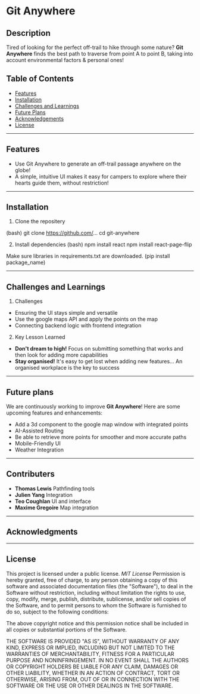 # Git Anywhere

## Description
Tired of looking for the perfect off-trail to hike through some nature? **Git Anywhere** finds the best path to traverse from point A to point B, taking into account environmental factors & personal ones!
## Table of Contents
- [Features](#features)
- [Installation](#installation)
- [Challenges and Learnings](#challenges-and-learnings)
- [Future Plans](#future-plans)
- [Acknowledgements](#acknowledgments)
- [License](#license)
---

## Features
- Use Git Anywhere to generate an off-trail passage anywhere on the globe!
- A simple, intuitive UI makes it easy for campers to explore where their hearts guide them, without restriction!

---
## Installation
1. Clone the repositery

(bash) git clone https://github.com/...
   cd git-anywhere
   
2. Install dependencies
(bash)
npm install react
npm install react-page-flip

Make sure libraries in requirements.txt are downloaded. (pip install package_name)


 
---
## Challenges and Learnings
1. Challenges
- Ensuring the UI stays simple and versatile
- Use the google maps API and apply the points on the map
- Connecting backend logic with frontend integration

2. Key Lesson Learned
- **Don't dream to high!** Focus on submitting something that works and then look for adding more capabilities
- **Stay organised!** It's easy to get lost when adding new features... An organised workplace is the key to success
---
## Future plans
We are continuously working to improve **Git Anywhere**! Here are some upcoming features and enhancements:

- Add a 3d component to the google map window with integrated points
- AI-Assisted Routing
- Be able to retrieve more points for smoother and more accurate paths
- Mobile-Friendly UI
- Weather Integration

---

## Contributers
- **Thomas Lewis**
Pathfinding tools
- **Julien Yang**
Integration
- **Teo Coughlan**
UI and interface
- **Maxime Gregoire**
Map integration
---

## Acknowledgments

---

## License
This project is licensed under a public license. *MIT License* 
Permission is hereby granted, free of charge, to any person obtaining a copy of this software and associated documentation files (the "Software"), to deal in the Software without restriction, including without limitation the rights to use, copy, modify, merge, publish, distribute, sublicense, and/or sell copies of the Software, and to permit persons to whom the Software is furnished to do so, subject to the following conditions:

The above copyright notice and this permission notice shall be included in all copies or substantial portions of the Software.

THE SOFTWARE IS PROVIDED "AS IS", WITHOUT WARRANTY OF ANY KIND, EXPRESS OR IMPLIED, INCLUDING BUT NOT LIMITED TO THE WARRANTIES OF MERCHANTABILITY, FITNESS FOR A PARTICULAR PURPOSE AND NONINFRINGEMENT. IN NO EVENT SHALL THE AUTHORS OR COPYRIGHT HOLDERS BE LIABLE FOR ANY CLAIM, DAMAGES OR OTHER LIABILITY, WHETHER IN AN ACTION OF CONTRACT, TORT OR OTHERWISE, ARISING FROM, OUT OF OR IN CONNECTION WITH THE SOFTWARE OR THE USE OR OTHER DEALINGS IN THE SOFTWARE.
